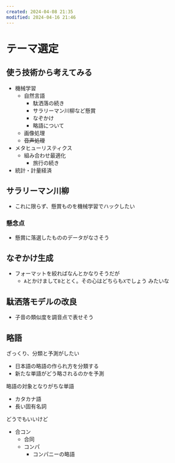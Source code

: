 ```yaml
---
created: 2024-04-08 21:35
modified: 2024-04-16 21:46
---
```


# テーマ選定

## 使う技術から考えてみる

- 機械学習
    - 自然言語
        - 駄洒落の続き
        - サラリーマン川柳など懸賞
        - なぞかけ
        - 略語について
    - 画像処理
    - ~~音声処理~~
- メタヒューリスティクス
    - 組み合わせ最適化
        - 旅行の続き
- 統計・計量経済

## サラリーマン川柳

- これに限らず、懸賞ものを機械学習でハックしたい

### 懸念点

- 懸賞に落選したもののデータがなさそう

## なぞかけ生成

- フォーマットを絞ればなんとかなりそうだが
    - `A`とかけまして`B`ととく。その心はどちらも`X`でしょう みたいな

## 駄洒落モデルの改良

- 子音の類似度を調音点で表せそう

## 略語

ざっくり、分類と予測がしたい

- 日本語の略語の作られ方を分類する
- 新たな単語がどう略されるのかを予測

略語の対象となりがちな単語

- カタカナ語
- 長い固有名詞

どうでもいいけど

- 合コン
    - 合同
    - コンパ
        - コンパニーの略語